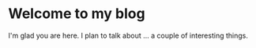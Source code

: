 # Welcome to my blog

I'm glad you are here. I plan to talk about ... a couple of interesting things.
